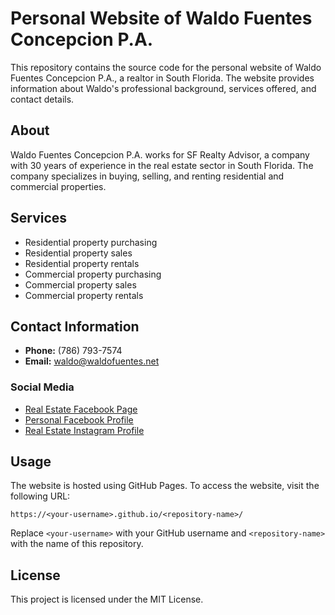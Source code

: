# Personal Website of Waldo Fuentes Concepcion P.A.

This repository contains the source code for the personal website of Waldo Fuentes Concepcion P.A., a realtor in South Florida. The website provides information about Waldo's professional background, services offered, and contact details.

## About

Waldo Fuentes Concepcion P.A. works for SF Realty Advisor, a company with 30 years of experience in the real estate sector in South Florida. The company specializes in buying, selling, and renting residential and commercial properties.

## Services

- Residential property purchasing
- Residential property sales
- Residential property rentals
- Commercial property purchasing
- Commercial property sales
- Commercial property rentals

## Contact Information

- **Phone:** (786) 793-7574
- **Email:** [waldo@waldofuentes.net](mailto:waldo@waldofuentes.net)

### Social Media

- [Real Estate Facebook Page](https://www.facebook.com/profile.php?id=61553822186122&mibextid=LQQJ4d)
- [Personal Facebook Profile](https://www.facebook.com/waldo.fuentes.927?mibextid=LQQJ4d)
- [Real Estate Instagram Profile](https://www.instagram.com/waldo.fuentes.realtor?igsh=MXJ3Zzl5dDNvdGJ0OQ%3D%3D&utm_source=qr)

## Usage

The website is hosted using GitHub Pages. To access the website, visit the following URL:

`https://<your-username>.github.io/<repository-name>/`

Replace `<your-username>` with your GitHub username and `<repository-name>` with the name of this repository.

## License

This project is licensed under the MIT License.
